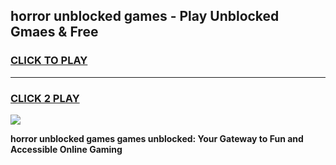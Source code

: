 
## horror unblocked games - Play Unblocked Gmaes & Free
<h3>
<a href="https://news.freeplayer.one?title=horror_unblocked_games&ref=23F">CLICK TO PLAY</a></h3>
<hr>

<h3>
<a href="https://news.freeplayer.one?title=horror_unblocked_games&ref=23F">CLICK 2 PLAY</a>
  
</h3>

<a href="https://news.freeplayer.one?title=horror_unblocked_games&ref=23F/"><img src="https://clearcache.store/games.png"></a>


**horror unblocked games games unblocked: Your Gateway to Fun and Accessible Online Gaming**
